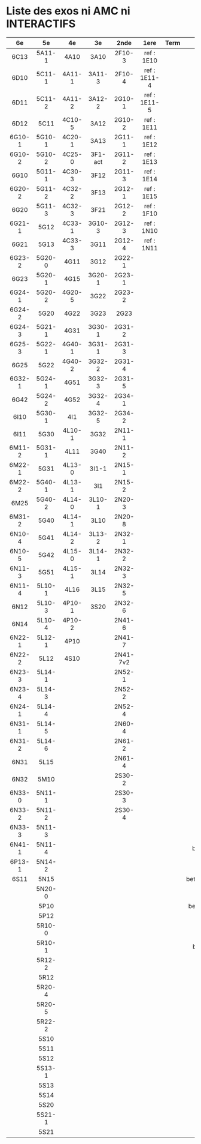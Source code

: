 # Liste des exos ni AMC ni INTERACTIFS

|6e|5e|4e|3e|2nde|1ere|Term|Reste|
|:-:|:-:|:-:|:-:|:-:|:-:|:-:|:-:|
|6C13|5A11-1|4A10|3A10|2F10-3|ref : 1E10||MG32_3F13|
|6D10|5C11-1|4A11-1|3A11-3|2F10-4|ref : 1E11-4||CM020|
|6D11|5C11-2|4A11-2|3A12-2|2G10-1|ref : 1E11-5||CM021|
|6D12|5C11|4C10-5|3A12|2G10-2|ref : 1E11||ExC100|
|6G10-1|5G10-1|4C20-1|3A13|2G11-1|ref : 1E12||HPC100|
|6G10-2|5G10-2|4C25-0|3F1-act|2G11-2|ref : 1E13||PEA11-1|
|6G10|5G11-1|4C30-3|3F12|2G11-3|ref : 1E14||PEA11|
|6G20-2|5G11-2|4C32-2|3F13|2G12-1|ref : 1E15||PEA12|
|6G20|5G11-3|4C32-3|3F21|2G12-2|ref : 1F10||PEA13|
|6G21-1|5G12|4C33-1|3G10-3|2G12-3|ref : 1N10||PEG20|
|6G21|5G13|4C33-3|3G11|2G12-4|ref : 1N11||PEG21|
|6G23-2|5G20-0|4G11|3G12|2G22-1|||PEG22|
|6G23|5G20-1|4G15|3G20-1|2G23-1|||PEG23|
|6G24-1|5G20-2|4G20-5|3G22|2G23-2|||PEG24|
|6G24-2|5G20|4G22|3G23|2G23|||P003|
|6G24-3|5G21-1|4G31|3G30-1|2G31-2|||P004|
|6G25-3|5G22-1|4G40-1|3G31-1|2G31-3|||P005|
|6G25|5G22|4G40-2|3G32-2|2G31-4|||P006|
|6G32-1|5G24-1|4G51|3G32-3|2G31-5|||P007|
|6G42|5G24-2|4G52|3G32-4|2G34-1|||P008|
|6I10|5G30-1|4I1|3G32-5|2G34-2|||P009|
|6I11|5G30|4L10-1|3G32|2N11-1|||P010|
|6M11-2|5G31-1|4L11|3G40|2N11-2|||P011|
|6M22-1|5G31|4L13-0|3I1-1|2N15-1|||P012|
|6M22-2|5G40-1|4L13-1|3I1|2N15-2|||P013|
|6M25|5G40-2|4L14-0|3L10-1|2N20-3|||P014|
|6M31-2|5G40|4L14-1|3L10|2N20-8|||beta2F31|
|6N10-4|5G41|4L14-2|3L13-2|2N32-1|||beta2N60-X1|
|6N10-5|5G42|4L15-0|3L14-1|2N32-2|||beta2N60-X2|
|6N11-3|5G51|4L15-1|3L14|2N32-3|||beta3F23|
|6N11-4|5L10-1|4L16|3L15|2N32-5|||beta3G15|
|6N12|5L10-3|4P10-1|3S20|2N32-6|||beta3G41|
|6N14|5L10-4|4P10-2||2N41-6|||beta3s21|
|6N22-1|5L12-1|4P10||2N41-7|||beta4C31|
|6N22-2|5L12|4S10||2N41-7v2|||beta4G20-3|
|6N23-3|5L14-1|||2N52-1|||beta4G20-4|
|6N23-4|5L14-3|||2N52-2|||beta6C33-1|
|6N24-1|5L14-4|||2N52-4|||beta6test2|
|6N31-1|5L14-5|||2N60-4|||beta6test2021|
|6N31-2|5L14-6|||2N61-2|||betaAsymptotesObliques|
|6N31|5L15|||2N61-4|||betaEqCarreDansC|
|6N32|5M10|||2S30-2|||betaEqValAbs|
|6N33-0|5N11-1|||2S30-3|||betaEquationsLog|
|6N33-2|5N11-2|||2S30-4|||betaExo3d|
|6N33-3|5N11-3||||||betaExoSimpleMatthieu|
|6N41-1|5N11-4||||||betaModele10_simple_question-reponse|
|6P13-1|5N14-2||||||betaModele11_parametrable|
|6S11|5N15||||||betaModele20_plusieurs_types_de_questions|
||5N20-0||||||betaModele21_parametrables|
||5P10||||||betaModele30_constructions_géométriques|
||5P12||||||betaModele31_parametrables|
||5R10-0||||||betaModele40_tableau_proportionnalite|
||5R10-1||||||betaModele41_tableau_signes_variations|
||5R12-2||||||betaProbaAouB|
||5R12||||||betaProbabilites|
||5R20-4||||||betaPuissances|
||5R20-5||||||betaSpline|
||5R22-2||||||betaSys2x2CombLin|
||5S10||||||betaTracerParabole|
||5S11||||||betarotation3d|
||5S12||||||moule_a_exo_mathalea|
||5S13-1||||||moule_a_exo_mathalea2d|
||5S13||||||c3C10-2|
||5S14||||||c3N10|
||5S20||||||c3N23|
||5S21-1|||||||
||5S21|||||||
